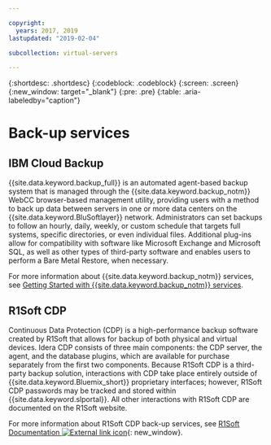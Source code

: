 ```yaml
---

copyright:
  years: 2017, 2019
lastupdated: "2019-02-04"

subcollection: virtual-servers

---
```

{:shortdesc: .shortdesc}
{:codeblock: .codeblock}
{:screen: .screen}
{:new_window: target="_blank"}
{:pre: .pre}
{:table: .aria-labeledby="caption"}

# Back-up services

## IBM Cloud Backup

{{site.data.keyword.backup_full}} is an automated agent-based backup system that is managed through the {{site.data.keyword.backup_notm}} WebCC browser-based management utility, providing users with a method to back up data between servers in one or more data centers on the {{site.data.keyword.BluSoftlayer}} network.  Administrators can set backups to follow an hourly, daily, weekly, or custom schedule that targets full systems, specific directories, or even individual files.  Additional plug-ins allow for compatibility with software like Microsoft Exchange and Microsoft SQL, as well as other types of third-party software and enables users to perform a Bare Metal Restore, when necessary.

For more information about {{site.data.keyword.backup_notm}} services, see [Getting Started with {{site.data.keyword.backup_notm}} services](/docs/infrastructure/Backup?topic=Backup-GettingStarted).

## R1Soft CDP

Continuous Data Protection (CDP) is a high-performance backup software created by R1Soft that allows for backup of both physical and virtual devices. Idera CDP consists of three main components: the CDP server, the agent, and the database plugins, which are available for purchase separately from the first two components.  Because R1Soft CDP is a third-party backup solution, interactions with CDP take place entirely outside of {{site.data.keyword.Bluemix_short}} proprietary interfaces; however, R1Soft CDP passwords may be tracked and stored within {{site.data.keyword.slportal}}.  All other interactions with R1Soft CDP are documented on the R1Soft website.

For more information about R1Soft CDP back-up services, see [R1Soft Documentation ![External link icon](../icons/launch-glyph.svg "External link icon")](http://wiki.r1soft.com/display/ServerBackupManager/Home){: new_window}.
